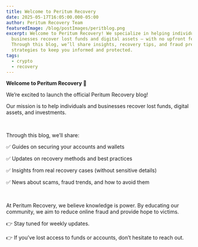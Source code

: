 ```yaml
---
title: Welcome to Peritum Recovery
date: 2025-05-17T16:05:00.000-05:00
author: Peritum Recovery Team
featuredImage: /blog/postImages/peritblog.png
excerpt: Welcome to Peritum Recovery! We specialize in helping individuals and
  businesses recover lost funds and digital assets — with no upfront fees.
  Through this blog, we’ll share insights, recovery tips, and fraud prevention
  strategies to keep you informed and protected.
tags:
  - crypto
  - recovery
---
```

<strong>Welcome to Peritum Recovery 🚀</strong>



We’re excited to launch the official Peritum Recovery blog!

Our mission is to help individuals and businesses recover lost funds, digital assets, and investments.

<br>

Through this blog, we’ll share:



✅ Guides on securing your accounts and wallets

✅ Updates on recovery methods and best practices

✅ Insights from real recovery cases (without sensitive details)

✅ News about scams, fraud trends, and how to avoid them

<br>

At Peritum Recovery, we believe knowledge is power. By educating our community, we aim to reduce online fraud and provide hope to victims.



👉 Stay tuned for weekly updates.

👉 If you’ve lost access to funds or accounts, don’t hesitate to reach out.
